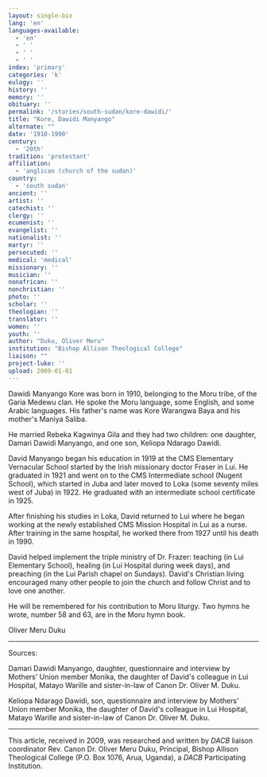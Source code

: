 ```yaml
---
layout: single-bio
lang: 'en'
languages-available:
  - 'en'
  - ' '
  - ' '
  - ' '
index: 'primary'
categories: 'k'
eulogy: ''
history: ''
memory: ''
obituary: ''
permalink: '/stories/south-sudan/kore-dawidi/'
title: "Kore, Dawidi Manyango"
alternate: ""
date: '1910-1990'
century:
  - '20th'
tradition: 'protestant'
affiliation:
  - 'anglican (church of the sudan)'
country:
  - 'south sudan'
ancient: ''
artist: ''
catechist: ''
clergy: ''
ecumenist: ''
evangelist: ''
nationalist: ''
martyr: ''
persecuted: ''
medical: 'medical'
missionary: ''
musician: ''
nonafrican: ''
nonchristian: ''
photo: ''
scholar: ''
theologian: ''
translator: ''
women: ''
youth: ''
author: "Duku, Oliver Meru"
institution: "Bishop Allison Theological College"
liaison: ""
project-luke: ''
upload: 2009-01-01
---
```




Dawidi Manyango Kore was born in 1910, belonging to the Moru tribe, of the Garia Medewu clan. He spoke the Moru language, some English, and some Arabic languages. His father's name was Kore Warangwa Baya and his mother's Maniya Saliba.

He married Rebeka Kagwinya Gila and they had two children: one daughter, Damari Dawidi Manyango, and one son, Keliopa Ndarago Dawidi.

David Manyango began his education in 1919 at the CMS Elementary Vernacular School started by the Irish missionary doctor Fraser in Lui. He graduated in 1921 and went on to the CMS Intermediate school (Nugent School), which started in Juba and later moved to Loka (some seventy miles west of Juba) in 1922. He graduated with an intermediate school certificate in 1925.

After finishing his studies in Loka, David returned to Lui where he began working at the newly established CMS Mission Hospital in Lui as a nurse. After training in the same hospital, he worked there from 1927 until his death in 1990.

David helped implement the triple ministry of Dr. Frazer: teaching (in Lui Elementary School), healing (in Lui Hospital during week days), and preaching (in the Lui Parish chapel on Sundays).
David's Christian living encouraged many other people to join the church and follow Christ and to love one another.

He will be remembered for his contribution to Moru liturgy. Two hymns he wrote, number 58 and 63, are in the Moru hymn book.

Oliver Meru Duku

---

Sources:

Damari Dawidi Manyango, daughter, questionnaire and interview by Mothers' Union member Monika, the daughter of David's colleague in Lui Hospital, Matayo Warille and sister-in-law of Canon Dr. Oliver M. Duku.

Keliopa Ndarago Dawidi, son, questionnaire and interview by Mothers' Union member Monika, the daughter of David's colleague in Lui Hospital, Matayo Warille and sister-in-law of Canon Dr. Oliver M. Duku.

---

This article, received in 2009, was researched and written by *DACB* liaison coordinator Rev. Canon Dr. Oliver Meru Duku, Principal, Bishop Allison Theological College (P.O. Box 1076, Arua, Uganda), a *DACB* Participating Institution.

